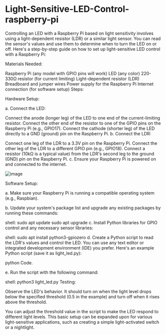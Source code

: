 # Light-Sensitive-LED-Control-raspberry-pi
Controlling an LED with a Raspberry Pi based on light sensitivity involves using a light-dependent resistor (LDR) or a similar light sensor. You can read the sensor's values and use them to determine when to turn the LED on or off. Here's a step-by-step guide on how to set up light-sensitive LED control with a Raspberry Pi:

Materials Needed:

Raspberry Pi (any model with GPIO pins will work)
LED (any color)
220-330Ω resistor (for current limiting)
Light-dependent resistor (LDR)
Breadboard and jumper wires
Power supply for the Raspberry Pi
Internet connection (for software setup)
Steps:

Hardware Setup:

a. Connect the LED:

Connect the anode (longer leg) of the LED to one end of the current-limiting resistor.
Connect the other end of the resistor to one of the GPIO pins on the Raspberry Pi (e.g., GPIO17).
Connect the cathode (shorter leg) of the LED directly to a GND (ground) pin on the Raspberry Pi.
b. Connect the LDR:

Connect one leg of the LDR to a 3.3V pin on the Raspberry Pi.
Connect the other leg of the LDR to a different GPIO pin (e.g., GPIO18).
Connect a resistor (10kΩ is a typical value) from the LDR's second leg to the ground (GND) pin on the Raspberry Pi.
c. Ensure your Raspberry Pi is powered on and connected to the internet.

![image](https://github.com/AhMedMubarak20/Light-Sensitive-LED-Control-raspberry-pi/assets/76844219/6786d7c1-1503-48e0-a440-ab0c27651e6e)


Software Setup:

a. Make sure your Raspberry Pi is running a compatible operating system (e.g., Raspbian).

b. Update your system's package list and upgrade any existing packages by running these commands:

shell:
sudo apt update
sudo apt upgrade
c. Install Python libraries for GPIO control and any necessary sensor libraries:

shell:
sudo apt install python3-gpiozero
d. Create a Python script to read the LDR's values and control the LED. You can use any text editor or integrated development environment (IDE) you prefer. Here's an example Python script (save it as light_led.py):

python Code.

e. Run the script with the following command:

shell:
python3 light_led.py
Testing:

Observe the LED's behavior. It should turn on when the light level drops below the specified threshold (0.5 in the example) and turn off when it rises above the threshold.

You can adjust the threshold value in the script to make the LED respond to different light levels. This basic setup can be expanded upon for various light-sensitive applications, such as creating a simple light-activated switch or a nightlight.
